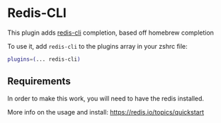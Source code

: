 # Redis-CLI

This plugin adds [redis-cli](https://redis.io/topics/rediscli) completion, based off homebrew completion

To use it, add `redis-cli` to the plugins array in your zshrc file:

```zsh
plugins=(... redis-cli)
```
## Requirements

In order to make this work, you will need to have the redis installed.

More info on the usage and install: https://redis.io/topics/quickstart
